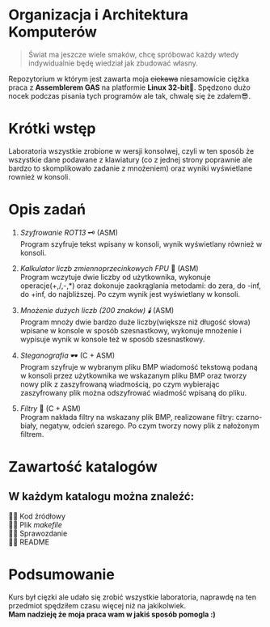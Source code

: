 # Organizacja i Architektura Komputerów  
>Świat ma jeszcze wiele smaków, chcę spróbować każdy wtedy indywidualnie będę wiedział jak zbudować własny.  

Repozytorium w którym jest zawarta moja ~~ciekawa~~ niesamowicie ciężka praca z **Assemblerem GAS** na platformie **Linux 32-bit🐧**. 
Spędzono dużo nocek podczas pisania tych programów ale tak, chwalę się że zdałem😎.
# Krótki wstęp
Laboratoria wszystkie zrobione w wersji konsolwej, czyli w ten sposób że wszystkie dane podawane z klawiatury (co z jednej strony poprawnie ale bardzo to skomplikowało zadanie z 
mnożeniem) oraz wyniki wyświetlane rownież w konsoli.  
# Opis zadań  
1. *Szyfrowanie ROT13* 🗝 (ASM)  
Program szyfruje tekst wpisany w konsoli, wynik wyświetlany również w konsoli.  
  
2. *Kalkulator liczb zmiennoprzecinkowych FPU* 🧮 (ASM)  
Program wczytuje dwie liczby od użytkownika, wykonuje operacje(+,/,-,*) oraz dokonuje zaokrąglania metodami: do zera, do -inf, do +inf, do najbliższej. Po czym wynik jest wyświetlany w konsoli.  
  
3. *Mnożenie dużych liczb (200 znaków) 🕯️* (ASM)  
Program mnoży dwie bardzo duże liczby(większe niż długość słowa) wpisane w konsole w sposób szesnastkowy, wykonuje mnożenie i wypisuje wynik w konsole też w sposób szesnastkowy.
  
4. *Steganografia* 🕶 (C + ASM)  
Program szyfruje w wybranym pliku BMP wiadomość tekstową podaną w konsoli przez użytkownika we wskazanym pliku BMP oraz tworzy nowy plik z zaszyfrowaną wiadmością, po czym wybierając
zaszyfrowany plik można odszyfrować wiadmość wpisaną do pliku.
  
5. *Filtry* 🌆 (C + ASM)  
Program nakłada filtry na wskazany plik BMP, realizowane filtry: czarno-biały, negatyw, odcień szarego. Po czym tworzy nowy plik z nałożonym filtrem.

# Zawartość katalogów
## W każdym katalogu można znaleźć:  
🏳️‍🌈 Kod źródłowy  
🏳️‍🌈 Plik *makefile*  
🏳️‍🌈 Sprawozdanie  
🏳️‍🌈 README  
# Podsumowanie 
Kurs był cięzki ale udało się zrobić wszystkie laboratoria, naprawdę na ten przedmiot spędziłem czasu więcej niż na jakikolwiek.  
**Mam nadzieję że moja praca wam w jakiś sposób pomogla :)**



